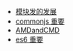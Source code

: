 - [模块发的发展](/page/modularity/index.md)
- [commonjs 重要](/page/modularity/commonjs.md)
- [AMDandCMD](/page/modularity/AMD-and-CMD.md)
- [es6 重要](/page/modularity/es6.md)
